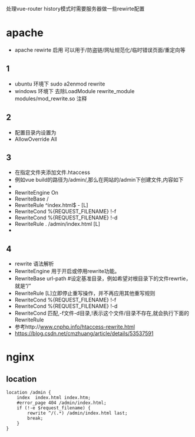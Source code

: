 处理vue-router history模式时需要服务器做一些rewirte配置 
# apache
+ apache rewirte 启用 可以用于/防盗链/网址规范化/临时错误页面/重定向等
## 1  
+ ubuntu 环境下 sudo a2enmod rewrite
+ windows 环境下 去除LoadModule rewrite_module modules/mod_rewrite.so  注释
## 2 
+ 配置目录内设置为
+ AllowOverride All 
## 3 
+ 在指定文件夹添加文件.htaccess
+ 例如vue build的路径为/admin/,那么在网站的/admin下创建文件,内容如下
+ <IfModule mod_rewrite.c>
+   RewriteEngine On
+   RewriteBase /
+   RewriteRule ^index\.html$ - [L]
+   RewriteCond %{REQUEST_FILENAME} !-f
+   RewriteCond %{REQUEST_FILENAME} !-d
+   RewriteRule . /admin/index.html [L]
+ </IfModule>
## 4 
+ rewrite 语法解析
+ RewriteEngine 用于开启或停用rewrite功能。
+ RewriteBase url-path #设定基准目录，例如希望对根目录下的文件rewrtie，就是”/”
+ RewriteRule [L]立即停止重写操作，并不再应用其他重写规则
+ RewriteCond %{REQUEST_FILENAME} !-f
+ RewriteCond %{REQUEST_FILENAME} !-d
+ RewriteCond 匹配,-f文件-d目录,!表示这个文件/目录不存在,就会执行下面的RewriteRule
+ 参考http://www.cnphp.info/htaccess-rewrite.html
+ https://blog.csdn.net/cmzhuang/article/details/53537591

# nginx
## location
	location /admin {	  
		index  index.html index.htm;
		#error_page 404 /admin/index.html;
		if (!-e $request_filename) {
			rewrite ^/(.*) /admin/index.html last;
			break;
		}
	}
